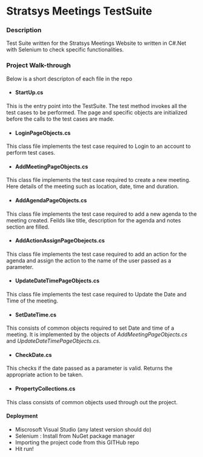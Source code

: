 ﻿# Stratsys Meetings TestSuite

### Description
Test Suite written for the Stratsys Meetings Website to written in C#.Net with Selenium to check specific functionalities.

### Project Walk-through
Below is a short descripton of each file in the repo

- #### StartUp.cs
  
This is the entry point into the TestSuite. The test method invokes all the test cases to be performed. The page and specific objects are initialized before the calls to the test cases are made.

- #### LoginPageObjects.cs
  
This class file implements the test case required to Login to an account to perform test cases.

- #### AddMeetingPageObjects.cs
 
This class file implements the test case required to create a new meeting. Here details of the meeting such as location, date, time and duration.

- #### AddAgendaPageObjects.cs
  
This class file implements the test case required to add a new agenda to the meeting created. Feilds like title, description for the agenda and notes section are filled.

- #### AddActionAssignPageObejects.cs
  
This class file implements the test case required to add an action for the agenda and assign the action to the name of the user passed as a parameter.

- #### UpdateDateTimePageObjects.cs
  
This class file implements the test case required to Update the Date and Time of the meeting.

- #### SetDateTime.cs
  
This consists of common objects required to set Date and time of a meeting. It is implemented by the objects of *AddMeetingPageObjects.cs* and *UpdateDateTimePageObjects.cs*.

- #### CheckDate.cs
  
This checks if the date passed as a parameter is valid. Returns the appropriate action to be taken.

- #### PropertyCollections.cs
  
This class consists of common objects used through out the project.

#### Deployment

- Miscrosoft Visual Studio (any latest version should do)
- Selenium : Install from NuGet package manager
- Importing the project code from this GITHub repo
- Hit run!

